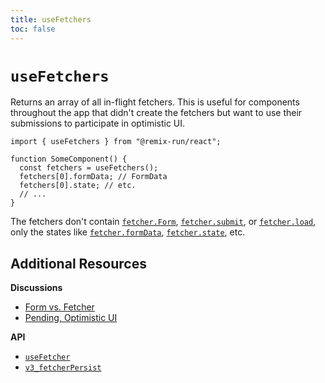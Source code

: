 ```yaml
---
title: useFetchers
toc: false
---
```


# `useFetchers`

Returns an array of all in-flight fetchers. This is useful for components throughout the app that didn't create the fetchers but want to use their submissions to participate in optimistic UI.

```tsx
import { useFetchers } from "@remix-run/react";

function SomeComponent() {
  const fetchers = useFetchers();
  fetchers[0].formData; // FormData
  fetchers[0].state; // etc.
  // ...
}
```

The fetchers don't contain [`fetcher.Form`][fetcher_form], [`fetcher.submit`][fetcher_submit], or [`fetcher.load`][fetcher_load], only the states like [`fetcher.formData`][fetcher_form_data], [`fetcher.state`][fetcher_state], etc.

## Additional Resources

**Discussions**

- [Form vs. Fetcher][form_vs_fetcher]
- [Pending, Optimistic UI][pending_optimistic_ui]

**API**

- [`useFetcher`][use_fetcher]
- [`v3_fetcherPersist`][fetcherpersist]

[fetcher_form]: ./use-fetcher#fetcherform
[fetcher_submit]: ./use-fetcher#fetchersubmitformdata-options
[fetcher_load]: ./use-fetcher#fetcherloadhref
[fetcher_form_data]: ./use-fetcher#fetcherformdata
[fetcher_state]: ./use-fetcher#fetcherstate
[form_vs_fetcher]: ../discussion/form-vs-fetcher
[pending_optimistic_ui]: ../discussion/pending-ui
[use_fetcher]: ./use-fetcher
[fetcherpersist]: ../file-conventions/remix-config#future
